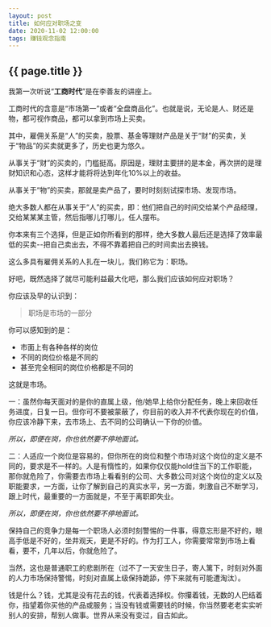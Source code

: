 ```yaml
---
layout: post
title: 如何应对职场之变
date: 2020-11-02 12:00:00
tags: 赚钱观念指南
--- 
```


<h2>{{ page.title }}</h2>

我第一次听说“**工商时代**”是在李善友的讲座上。

工商时代的含意是“市场第一”或者“全盘商品化”。也就是说，无论是人、财还是物，都可视作商品，都可以拿到市场上买卖。

其中，雇佣关系是“人”的买卖，股票、基金等理财产品是关于“财”的买卖，关于“物品”的买卖就更多了，历史也更为悠久。

从事关于“财”的买卖的，门槛挺高。原因是，理财主要拼的是本金，再次拼的是理财知识和心态，这样才能将将达到年化10%以上的收益。

从事关于“物”的买卖，那就是卖产品了，要时时刻刻试探市场、发现市场。

绝大多数人都在从事关于“人”的买卖，即：他们把自己的时间交给某个产品经理，交给某某某主管，然后指哪儿打哪儿，任人摆布。

你本来有三个选择，但是正如你所看到的那样，绝大多数人最后还是选择了效率最低的买卖--把自己卖出去，不得不靠着把自己的时间卖出去换钱。

这么多具有雇佣关系的人扎在一块儿，我们称它为：职场。

好吧，既然选择了就尽可能利益最大化吧，那么我们应该如何应对职场？

你应该及早的认识到：

> 职场是市场的一部分

你可以感知到的是：

* 市面上有各种各样的岗位
* 不同的岗位价格是不同的
* 甚至完全相同的岗位价格都是不同的

这就是市场。

一：虽然你每天面对的是你的直属上级，他/她早上给你分配任务，晚上来回收任务进度，日复一日。但你可不要被蒙蔽了，你目前的收入并不代表你现在的价值，你应该冷静下来，去市场上、去不同的公司确认一下你的价值。

_所以，即便在岗，你也依然要不停地面试。_

二：人适应一个岗位是容易的，但你所在的岗位和整个市场对这个岗位的定义是不同的，要求是不一样的。人是有惰性的，如果你仅仅能hold住当下的工作职能，那你就危险了，你需要去市场上看看别的公司、大多数公司对这个岗位的定义以及职能要求，一方面，让你了解到自己的真实水平，另一方面，刺激自己不断学习，跟上时代，最重要的一方面就是，不至于离职即失业。

_所以，即便在岗，你也依然要不停地面试。_

保持自己的竞争力是每一个职场人必须时刻警惕的一件事，得意忘形是不好的，眼高手低是不好的，坐井观天，更是不好的。作为打工人，你需要常常到市场上看看，要不，几年以后，你就危险了。

当然，这也是普通职工的悲剧所在（过不了一天安生日子，寄人篱下，时刻对外面的人力市场保持警惕，时刻对直属上级保持跪舔，停下来就有可能遭淘汰）。

钱是什么？钱，尤其是没有花去的钱，代表着选择权。你攥着钱，无数的人巴结着你，指望着你买他的产品或服务；当没有钱或需要钱的时候，你当然要老老实实听别人的安排，帮别人做事。世界从来没有变过，自古如此。